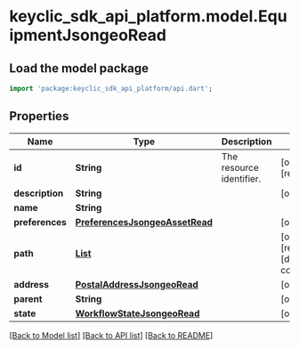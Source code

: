 # keyclic_sdk_api_platform.model.EquipmentJsongeoRead

## Load the model package
```dart
import 'package:keyclic_sdk_api_platform/api.dart';
```

## Properties
Name | Type | Description | Notes
------------ | ------------- | ------------- | -------------
**id** | **String** | The resource identifier. | [optional] [readonly] 
**description** | **String** |  | [optional] 
**name** | **String** |  | 
**preferences** | [**PreferencesJsongeoAssetRead**](PreferencesJsongeoAssetRead.md) |  | [optional] 
**path** | [**List<NodeJsongeoRead>**](NodeJsongeoRead.md) |  | [optional] [readonly] [default to const []]
**address** | [**PostalAddressJsongeoRead**](PostalAddressJsongeoRead.md) |  | [optional] 
**parent** | **String** |  | [optional] 
**state** | [**WorkflowStateJsongeoRead**](WorkflowStateJsongeoRead.md) |  | [optional] 

[[Back to Model list]](../README.md#documentation-for-models) [[Back to API list]](../README.md#documentation-for-api-endpoints) [[Back to README]](../README.md)


